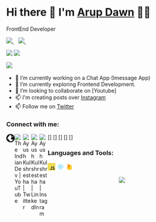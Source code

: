 
<h1 align='left'>
  Hi there 👋  I'm   <a href="https://ayushkul.github.io/" target="_blank">
  Arup Dawn</a> 👨‍💻
</h1>
<p align='left'>
  FrontEnd Developer 
</p>
<p align='left'>
 
  <a href="https://www.linkedin.com/in/ayush-kulshrestha/" target="_blank">
    <img src="https://img.shields.io/badge/linkedin-%230077B5.svg?&style=for-the-badge&logo=linkedin&logoColor=white" />
  </a>&nbsp;&nbsp;
  <a href="https://instagram.com/arupdon" target="_blank">
    <img src="https://img.shields.io/badge/instagram-%23E4405F.svg?&style=for-the-badge&logo=instagram&logoColor=white" />        
  </a>&nbsp;&nbsp;      
  
</p>
<p align='left'>
  <a href="#"><img src="https://github-readme-stats.vercel.app/api?username=arupdawn&show_icons=true&count_private=true&theme=dark" width="350"></a>
  <a href="#"><img src="https://media.giphy.com/media/62PP2yEIAZF6g/giphy.gif" width="241"></a>
</p>

<p align='left'>
  <img src='https://github-readme-stats.vercel.app/api/top-langs/?username=arupdawn&theme=light&hide_langs_below=1'/>
</p>


- 🔭  I’m currently working on a Chat App (Imessage App)
- 🌱  I’m currently exploring Frontend Development. 
- 👯  I’m looking to collaborate on [Youtube]
- 📫  I'm creating posts over [Instagram](https://www.instagram.com/theindiandev)
- 📫  Follow me on [Twitter](https://twitter.com/Ayush_kul)
### Connect with me:
[<img align="left" alt="ayush kulshrestha" width="22px" src="https://raw.githubusercontent.com/iconic/open-iconic/master/svg/globe.svg" />]
[<img align="left" alt="The Indian Dev | YouTube" width="22px" src="https://cdn.jsdelivr.net/npm/simple-icons@v3/icons/youtube.svg" />]
[<img align="left" alt="Ayush Kulshrestha | Twitter" width="22px" src="https://cdn.jsdelivr.net/npm/simple-icons@v3/icons/twitter.svg" />]
[<img align="left" alt="Ayush Kulshrestha | LinkedIn" width="22px" src="https://cdn.jsdelivr.net/npm/simple-icons@v3/icons/linkedin.svg" />]
[<img align="left" alt="Ayush Kulshrestha | Instagram" width="22px" src="https://cdn.jsdelivr.net/npm/simple-icons@v3/icons/instagram.svg" />]
<br/>
### Languages and Tools:
<code><img height="20" src="https://raw.githubusercontent.com/github/explore/80688e429a7d4ef2fca1e82350fe8e3517d3494d/topics/javascript/javascript.png"></code>
<code><img height="20" src="https://raw.githubusercontent.com/github/explore/80688e429a7d4ef2fca1e82350fe8e3517d3494d/topics/react/react.png"></code>
<code><img height="20" src="https://raw.githubusercontent.com/github/explore/80688e429a7d4ef2fca1e82350fe8e3517d3494d/topics/firebase/firebase.png"></code>




<p align='center'>
  <a href="#"><img src="https://badges.pufler.dev/visits/arupdawn/arupdawn"></a>
</p>

